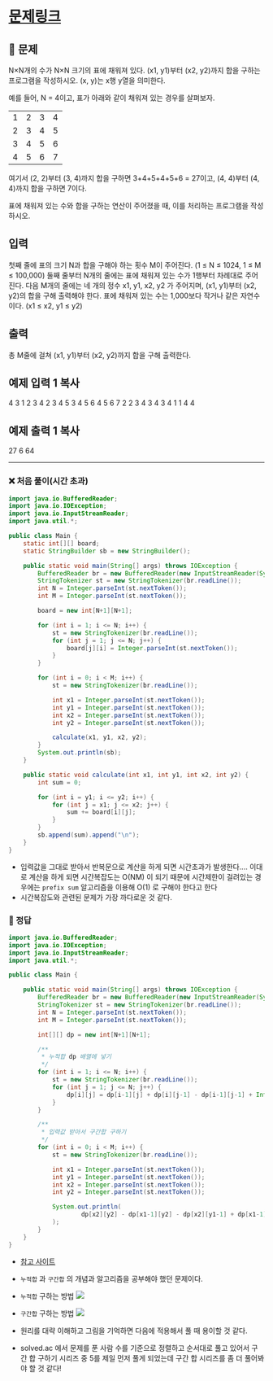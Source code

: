 # [문제링크](https://www.acmicpc.net/problem/11660)

## 📝 문제

N×N개의 수가 N×N 크기의 표에 채워져 있다. (x1, y1)부터 (x2, y2)까지 합을 구하는 프로그램을 작성하시오. (x, y)는 x행 y열을 의미한다.

예를 들어, N = 4이고, 표가 아래와 같이 채워져 있는 경우를 살펴보자.

|    |    |    |   |
|:--- |:--- |:--- |:--- |
| 1   | 2   | 3   | 4   |
| 2   | 3   | 4   | 5   |
| 3   | 4   | 5   | 6   |
| 4   | 5   | 6   | 7   |


여기서 (2, 2)부터 (3, 4)까지 합을 구하면 3+4+5+4+5+6 = 27이고, (4, 4)부터 (4, 4)까지 합을 구하면 7이다.

표에 채워져 있는 수와 합을 구하는 연산이 주어졌을 때, 이를 처리하는 프로그램을 작성하시오.

## 입력

첫째 줄에 표의 크기 N과 합을 구해야 하는 횟수 M이 주어진다. (1 ≤ N ≤ 1024, 1 ≤ M ≤ 100,000) 둘째 줄부터 N개의 줄에는 표에 채워져 있는 수가 1행부터 차례대로 주어진다. 다음 M개의 줄에는 네 개의 정수 x1, y1, x2, y2 가 주어지며, (x1, y1)부터 (x2, y2)의 합을 구해 출력해야 한다. 표에 채워져 있는 수는 1,000보다 작거나 같은 자연수이다. (x1 ≤ x2, y1 ≤ y2)

## 출력

총 M줄에 걸쳐 (x1, y1)부터 (x2, y2)까지 합을 구해 출력한다.

## 예제 입력 1 복사

4 3
1 2 3 4
2 3 4 5
3 4 5 6
4 5 6 7
2 2 3 4
3 4 3 4
1 1 4 4

## 예제 출력 1 복사

27
6
64

---

### ❌ 처음 풀이(시간 초과)

```java
import java.io.BufferedReader;
import java.io.IOException;
import java.io.InputStreamReader;
import java.util.*;

public class Main {
    static int[][] board;
    static StringBuilder sb = new StringBuilder();

    public static void main(String[] args) throws IOException {
        BufferedReader br = new BufferedReader(new InputStreamReader(System.in));
        StringTokenizer st = new StringTokenizer(br.readLine());
        int N = Integer.parseInt(st.nextToken());
        int M = Integer.parseInt(st.nextToken());

        board = new int[N+1][N+1];

        for (int i = 1; i <= N; i++) {
            st = new StringTokenizer(br.readLine());
            for (int j = 1; j <= N; j++) {
                board[j][i] = Integer.parseInt(st.nextToken());
            }
        }

        for (int i = 0; i < M; i++) {
            st = new StringTokenizer(br.readLine());

            int x1 = Integer.parseInt(st.nextToken());
            int y1 = Integer.parseInt(st.nextToken());
            int x2 = Integer.parseInt(st.nextToken());
            int y2 = Integer.parseInt(st.nextToken());

            calculate(x1, y1, x2, y2);
        }
        System.out.println(sb);
    }

    public static void calculate(int x1, int y1, int x2, int y2) {
        int sum = 0;

        for (int i = y1; i <= y2; i++) {
            for (int j = x1; j <= x2; j++) {
                sum += board[i][j];
            }
        }
        sb.append(sum).append("\n");
    }
}
```
- 입력값을 그대로 받아서 반복문으로 계산을 하게 되면 시간초과가 발생한다.... 이대로 계산을 하게 되면 시간복잡도는 O(NM) 이 되기 때문에 시간제한이 걸려있는 경우에는 `prefix sum` 알고리즘을 이용해 O(1) 로 구해야 한다고 한다
- 시간복잡도와 관련된 문제가 가장 까다로운 것 같다.

### 🔎 정답

```java
import java.io.BufferedReader;
import java.io.IOException;
import java.io.InputStreamReader;
import java.util.*;

public class Main {

    public static void main(String[] args) throws IOException {
        BufferedReader br = new BufferedReader(new InputStreamReader(System.in));
        StringTokenizer st = new StringTokenizer(br.readLine());
        int N = Integer.parseInt(st.nextToken());
        int M = Integer.parseInt(st.nextToken());

        int[][] dp = new int[N+1][N+1];

        /**
         * 누적합 dp 배열에 넣기
         */
        for (int i = 1; i <= N; i++) {
            st = new StringTokenizer(br.readLine());
            for (int j = 1; j <= N; j++) {
                dp[i][j] = dp[i-1][j] + dp[i][j-1] - dp[i-1][j-1] + Integer.parseInt(st.nextToken());
            }
        }

        /**
         * 입력값 받아서 구간합 구하기
         */
        for (int i = 0; i < M; i++) {
            st = new StringTokenizer(br.readLine());

            int x1 = Integer.parseInt(st.nextToken());
            int y1 = Integer.parseInt(st.nextToken());
            int x2 = Integer.parseInt(st.nextToken());
            int y2 = Integer.parseInt(st.nextToken());

            System.out.println(
                    dp[x2][y2] - dp[x1-1][y2] - dp[x2][y1-1] + dp[x1-1][y1-1]
            );
        }
    }
}
```
- [참고 사이트](https://velog.io/@isohyeon/Java-%EB%B0%B1%EC%A4%80-11660-%EA%B5%AC%EA%B0%84-%ED%95%A9-%EA%B5%AC%ED%95%98%EA%B8%B0-5)
- `누적합` 과 `구간합` 의 개념과 알고리즘을 공부해야 했던 문제이다.
- `누적합` 구하는 방법
![](https://img1.daumcdn.net/thumb/R1280x0/?scode=mtistory2&fname=https%3A%2F%2Fblog.kakaocdn.net%2Fdn%2F7AS75%2FbtrWU72MbB9%2FVN5A9mmXj2GCDSvF96lMmK%2Fimg.png)

- `구간합` 구하는 방법
![](https://img1.daumcdn.net/thumb/R1280x0/?scode=mtistory2&fname=https%3A%2F%2Fblog.kakaocdn.net%2Fdn%2Fp8VfR%2FbtrWVKGnjKX%2FO9b8tHkzWBZ1qOSqzjDUyk%2Fimg.png)
- 원리를 대략 이해하고 그림을 기억하면 다음에 적용해서 풀 때 용이할 것 같다.
- solved.ac 에서 문제를 푼 사람 수를 기준으로 정렬하고 순서대로 풀고 있어서 구간 합 구하기 시리즈 중 5를 제일 먼저 풀게 되었는데 구간 합 시리즈를 좀 더 풀어봐야 할 것 같다!